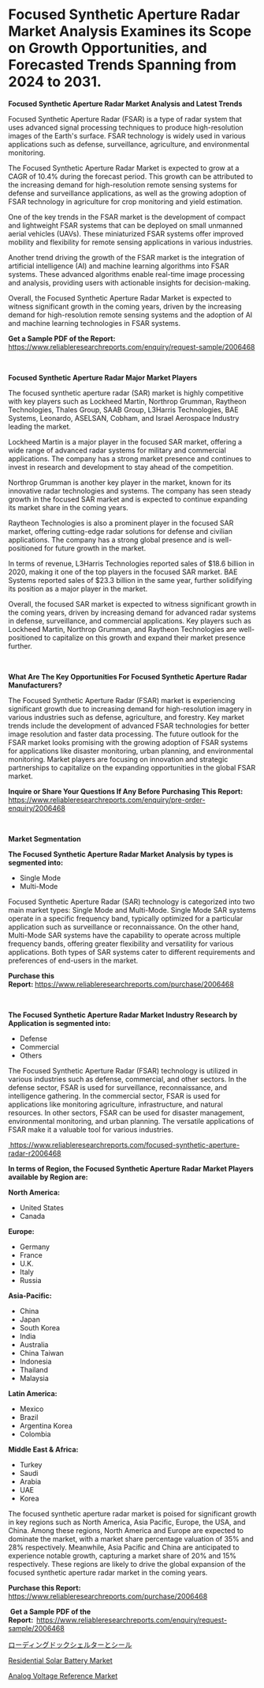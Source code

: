 <p><h1>Focused Synthetic Aperture Radar Market Analysis Examines its Scope on Growth Opportunities, and Forecasted Trends Spanning from 2024 to 2031.</h1></p><p><strong>Focused Synthetic Aperture Radar Market Analysis and Latest Trends</strong></p>
<p><p>Focused Synthetic Aperture Radar (FSAR) is a type of radar system that uses advanced signal processing techniques to produce high-resolution images of the Earth's surface. FSAR technology is widely used in various applications such as defense, surveillance, agriculture, and environmental monitoring.</p><p>The Focused Synthetic Aperture Radar Market is expected to grow at a CAGR of 10.4% during the forecast period. This growth can be attributed to the increasing demand for high-resolution remote sensing systems for defense and surveillance applications, as well as the growing adoption of FSAR technology in agriculture for crop monitoring and yield estimation.</p><p>One of the key trends in the FSAR market is the development of compact and lightweight FSAR systems that can be deployed on small unmanned aerial vehicles (UAVs). These miniaturized FSAR systems offer improved mobility and flexibility for remote sensing applications in various industries.</p><p>Another trend driving the growth of the FSAR market is the integration of artificial intelligence (AI) and machine learning algorithms into FSAR systems. These advanced algorithms enable real-time image processing and analysis, providing users with actionable insights for decision-making.</p><p>Overall, the Focused Synthetic Aperture Radar Market is expected to witness significant growth in the coming years, driven by the increasing demand for high-resolution remote sensing systems and the adoption of AI and machine learning technologies in FSAR systems.</p></p>
<p><strong>Get a Sample PDF of the Report:&nbsp;</strong> <a href="https://www.reliableresearchreports.com/enquiry/request-sample/2006468">https://www.reliableresearchreports.com/enquiry/request-sample/2006468</a></p>
<p>&nbsp;</p>
<p><strong>Focused Synthetic Aperture Radar Major Market Players</strong></p>
<p><p>The focused synthetic aperture radar (SAR) market is highly competitive with key players such as Lockheed Martin, Northrop Grumman, Raytheon Technologies, Thales Group, SAAB Group, L3Harris Technologies, BAE Systems, Leonardo, ASELSAN, Cobham, and Israel Aerospace Industry leading the market.</p><p>Lockheed Martin is a major player in the focused SAR market, offering a wide range of advanced radar systems for military and commercial applications. The company has a strong market presence and continues to invest in research and development to stay ahead of the competition.</p><p>Northrop Grumman is another key player in the market, known for its innovative radar technologies and systems. The company has seen steady growth in the focused SAR market and is expected to continue expanding its market share in the coming years.</p><p>Raytheon Technologies is also a prominent player in the focused SAR market, offering cutting-edge radar solutions for defense and civilian applications. The company has a strong global presence and is well-positioned for future growth in the market.</p><p>In terms of revenue, L3Harris Technologies reported sales of $18.6 billion in 2020, making it one of the top players in the focused SAR market. BAE Systems reported sales of $23.3 billion in the same year, further solidifying its position as a major player in the market.</p><p>Overall, the focused SAR market is expected to witness significant growth in the coming years, driven by increasing demand for advanced radar systems in defense, surveillance, and commercial applications. Key players such as Lockheed Martin, Northrop Grumman, and Raytheon Technologies are well-positioned to capitalize on this growth and expand their market presence further.</p></p>
<p>&nbsp;</p>
<p><strong>What Are The Key Opportunities For Focused Synthetic Aperture Radar Manufacturers?</strong></p>
<p><p>The Focused Synthetic Aperture Radar (FSAR) market is experiencing significant growth due to increasing demand for high-resolution imagery in various industries such as defense, agriculture, and forestry. Key market trends include the development of advanced FSAR technologies for better image resolution and faster data processing. The future outlook for the FSAR market looks promising with the growing adoption of FSAR systems for applications like disaster monitoring, urban planning, and environmental monitoring. Market players are focusing on innovation and strategic partnerships to capitalize on the expanding opportunities in the global FSAR market.</p></p>
<p><strong>Inquire or Share Your Questions If Any Before Purchasing This Report:</strong> <a href="https://www.reliableresearchreports.com/enquiry/pre-order-enquiry/2006468">https://www.reliableresearchreports.com/enquiry/pre-order-enquiry/2006468</a></p>
<p>&nbsp;</p>
<p><strong>Market Segmentation</strong></p>
<p><strong>The Focused Synthetic Aperture Radar Market Analysis by types is segmented into:</strong></p>
<p><ul><li>Single Mode</li><li>Multi-Mode</li></ul></p>
<p><p>Focused Synthetic Aperture Radar (SAR) technology is categorized into two main market types: Single Mode and Multi-Mode. Single Mode SAR systems operate in a specific frequency band, typically optimized for a particular application such as surveillance or reconnaissance. On the other hand, Multi-Mode SAR systems have the capability to operate across multiple frequency bands, offering greater flexibility and versatility for various applications. Both types of SAR systems cater to different requirements and preferences of end-users in the market.</p></p>
<p><strong>Purchase this Report:&nbsp;</strong><a href="https://www.reliableresearchreports.com/purchase/2006468">https://www.reliableresearchreports.com/purchase/2006468</a></p>
<p>&nbsp;</p>
<p><strong>The Focused Synthetic Aperture Radar Market Industry Research by Application is segmented into:</strong></p>
<p><ul><li>Defense</li><li>Commercial</li><li>Others</li></ul></p>
<p><p>The Focused Synthetic Aperture Radar (FSAR) technology is utilized in various industries such as defense, commercial, and other sectors. In the defense sector, FSAR is used for surveillance, reconnaissance, and intelligence gathering. In the commercial sector, FSAR is used for applications like monitoring agriculture, infrastructure, and natural resources. In other sectors, FSAR can be used for disaster management, environmental monitoring, and urban planning. The versatile applications of FSAR make it a valuable tool for various industries.</p></p>
<p><a href="https://www.reliableresearchreports.com/focused-synthetic-aperture-radar-r2006468">&nbsp;https://www.reliableresearchreports.com/focused-synthetic-aperture-radar-r2006468</a></p>
<p><strong>In terms of Region, the Focused Synthetic Aperture Radar Market Players available by Region are:</strong></p>
<p>
    <p> <strong> North America: </strong>
        <ul>
            <li>United States</li>
            <li>Canada</li>
        </ul>
        </p> 
    <p> <strong> Europe: </strong>
        <ul>
            <li>Germany</li>
            <li>France</li>
            <li>U.K.</li>
            <li>Italy</li>
            <li>Russia</li>
        </ul>
        </p> 
    <p> <strong> Asia-Pacific: </strong>
        <ul>
            <li>China</li>
            <li>Japan</li>
            <li>South Korea</li>
            <li>India</li>
            <li>Australia</li>
            <li>China Taiwan</li>
            <li>Indonesia</li>
            <li>Thailand</li>
            <li>Malaysia</li>
        </ul>
        </p> 
    <p> <strong> Latin America: </strong>
        <ul>
            <li>Mexico</li>
            <li>Brazil</li>
            <li>Argentina Korea</li>
            <li>Colombia</li>
        </ul>
        </p> 
    <p> <strong> Middle East & Africa: </strong>
        <ul>
            <li>Turkey</li>
            <li>Saudi</li>
            <li>Arabia</li>
            <li>UAE</li>
            <li>Korea</li>
        </ul>
    </p>
    </p>
<p><p>The focused synthetic aperture radar market is poised for significant growth in key regions such as North America, Asia Pacific, Europe, the USA, and China. Among these regions, North America and Europe are expected to dominate the market, with a market share percentage valuation of 35% and 28% respectively. Meanwhile, Asia Pacific and China are anticipated to experience notable growth, capturing a market share of 20% and 15% respectively. These regions are likely to drive the global expansion of the focused synthetic aperture radar market in the coming years.</p></p>
<p><strong>Purchase this Report: </strong><a href="https://www.reliableresearchreports.com/purchase/2006468">https://www.reliableresearchreports.com/purchase/2006468</a></p>
<p>&nbsp;<strong>Get a Sample PDF of the Report:&nbsp;&nbsp;</strong><a href="https://www.reliableresearchreports.com/enquiry/request-sample/2006468">https://www.reliableresearchreports.com/enquiry/request-sample/2006468</a></p>
<p><strong></strong></p>
<p><p><a href="https://github.com/decker5351/Market-Research-Report-List-1/blob/main/1068576151844.md">ローディングドックシェルターとシール</a></p><p><a href="https://github.com/sifatuddin25/Market-Research-Report-List-1/blob/main/residential-solar-battery-market.md">Residential Solar Battery Market</a></p><p><a href="https://github.com/alexxisgm/Market-Research-Report-List-1/blob/main/analog-voltage-reference-market.md">Analog Voltage Reference Market</a></p></p>